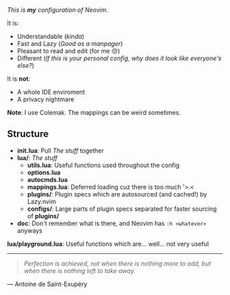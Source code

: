 _This is **my** configuration of Neovim._

It is:
- Understandable (_kinda_)
- Fast and Lazy (_Good as a manpager_)
- Pleasant to read and edit (for me 😒)
- Different (_If this is your *personal* config, why does it look like everyone's else?_)

It is **not**:
- A whole IDE enviroment
- A privacy nightmare

**Note**: I use Colemak. The mappings can be weird sometimes.

## Structure
- **init.lua**: Pull _The stuff_ together
- **lua/**: _The stuff_
    - **utils.lua**: Useful functions used throughout the config
    - **options.lua**
    - **autocmds.lua**
    - **mappings.lua**: Deferred loading cuz there is too much '>.<
    - **plugins/**: Plugin specs which are autosourced (and cached!) by Lazy.nvim
    - **configs/**: Large parts of plugin specs separated for faster sourcing of **plugins/**
- **doc**: Don't remember what is there, and Neovim has `:h <whatever>` anyways

**lua/playground.lua**: Useful functions which are... well... not very useful

---

> _Perfection is achieved, not when there is nothing more to add, but when there is nothing left to take away._

― Antoine de Saint-Exupéry
